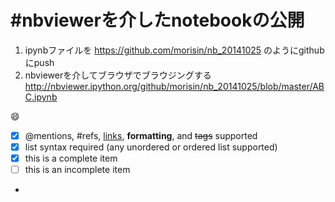 #nbviewerを介したnotebookの公開
==============================

1. ipynbファイルを https://github.com/morisin/nb_20141025 のようにgithubにpush
2. nbviewerを介してブラウザでブラウジングする
<http://nbviewer.ipython.org/github/morisin/nb_20141025/blob/master/ABC.ipynb>

:smile:

- [x] @mentions, #refs, [links](), **formatting**, and <del>tags</del> supported
- [x] list syntax required (any unordered or ordered list supported)
- [x] this is a complete item
- [ ] this is an incomplete item
- 

